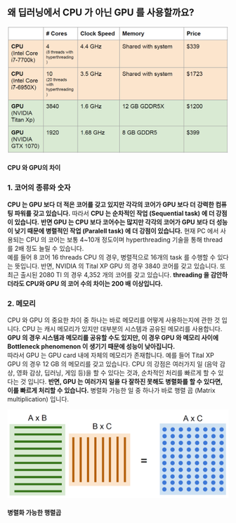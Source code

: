 ## 왜 딥러닝에서 CPU 가 아닌 GPU 를 사용할까요?
![](/study/CPUvsGPU.png)
#### CPU 와 GPU의 차이

### 1. 코어의 종류와 숫자
**CPU 는 GPU 보다 더 적은 코어를 갖고 있지만 각각의 코어가 GPU 보다 더 강력한 컴퓨팅 파워를 갖고 있습니다.** 
따라서 **CPU 는 순차적인 작업 (Sequential task) 에 더 강점이 있습니다.**
**반면 GPU 는 CPU 보다 코어수는 많지만 각각의 코어가 GPU 보다 더 성능이 낮기 때문에 병렬적인 작업 (Paralell task) 에 더 강점이 있습니다.** 
현재 PC 에서 사용되는 CPU 의 코어는 보통 4~10개 정도이며 hyperthreading 기술을 통해 thread 를 2배 정도 늘릴 수 있습니다. <br/>
예를 들어 8 코어 16 threads CPU 의 경우, 병렬적으로 16개의 task 를 수행할 수 있다는 뜻입니다. 반면, NVIDIA 의 Tital XP GPU 의 경우 3840 코어를 갖고 있습니다. 
또 최근 출시된 2080 TI 의 경우 4,352 개의 코어를 갖고 있습니다. **threading 을 감안하더라도 CPU와 GPU 의 코어 수의 차이는 200 배 이상입니다.** 

### 2. 메모리
CPU 와 GPU 의 중요한 차이 중 하나는 바로 메모리를 어떻게 사용하는지에 관한 것 입니다. CPU 는 캐시 메모리가 있지만 대부분의 시스템과 공유된 메모리를 사용합니다.
**GPU 의 경우 시스템과 메모리를 공유할 수도 있지만, 이 경우 GPU 와 메모리 사이에 Bottleneck phenomenon 이 생기기 때문에 성능이 낮아집니다.**<br/>
따라서 GPU 는 GPU card 내에 자체의 메모리가 존재합니다. 예를 들어 Tital XP GPU 의 경우 12 GB 의 메모리를 갖고 있습니다. 
CPU 의 강점은 여러가지 일 (음악 감상, 영화 감상, 딥러닝, 게임 등)을 할 수 있다는 것과, 순차적인 처리를 빠르게 할 수 있다는 것 입니다.
**반면, GPU 는 여러가지 일을 다 잘하진 못해도 병렬화를 할 수 있다면, 이를 빠르게 처리할 수 있습니다.** 병렬화 가능한 일 중 하나가 바로 행렬 곱 (Matrix multiplication) 입니다.

![병렬화 가능한 행렬곱](/study/matrix_mult.png)
#### 병렬화 가능한 행렬곱